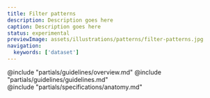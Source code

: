 ```yaml
---
title: Filter patterns
description: Description goes here
caption: Description goes here
status: experimental
previewImage: assets/illustrations/patterns/filter-patterns.jpg
navigation:
  keywords: ['dataset']
---
```


<section data-tab="Guidelines">
  @include "partials/guidelines/overview.md"
  @include "partials/guidelines/guidelines.md"
</section>

<section data-tab="Specifications">
  @include "partials/specifications/anatomy.md"
</section>
